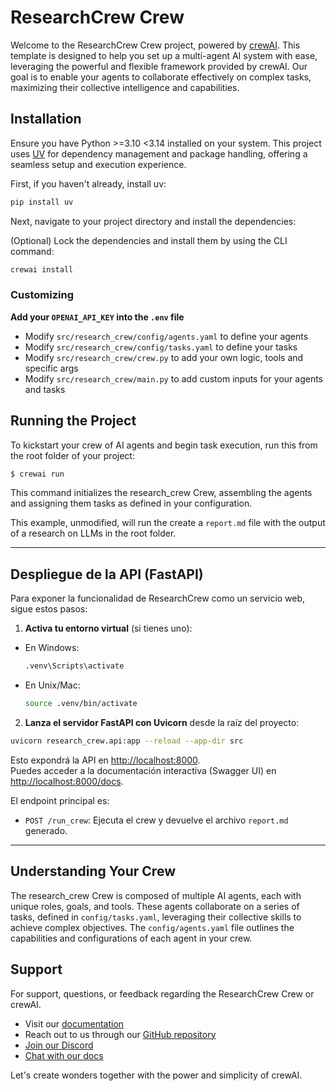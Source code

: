 # ResearchCrew Crew

Welcome to the ResearchCrew Crew project, powered by [crewAI](https://crewai.com). This template is designed to help you set up a multi-agent AI system with ease, leveraging the powerful and flexible framework provided by crewAI. Our goal is to enable your agents to collaborate effectively on complex tasks, maximizing their collective intelligence and capabilities.

## Installation

Ensure you have Python >=3.10 <3.14 installed on your system. This project uses [UV](https://docs.astral.sh/uv/) for dependency management and package handling, offering a seamless setup and execution experience.

First, if you haven't already, install uv:

```bash
pip install uv
```

Next, navigate to your project directory and install the dependencies:

(Optional) Lock the dependencies and install them by using the CLI command:
```bash
crewai install
```
### Customizing

**Add your `OPENAI_API_KEY` into the `.env` file**

- Modify `src/research_crew/config/agents.yaml` to define your agents
- Modify `src/research_crew/config/tasks.yaml` to define your tasks
- Modify `src/research_crew/crew.py` to add your own logic, tools and specific args
- Modify `src/research_crew/main.py` to add custom inputs for your agents and tasks

## Running the Project

To kickstart your crew of AI agents and begin task execution, run this from the root folder of your project:

```bash
$ crewai run
```

This command initializes the research_crew Crew, assembling the agents and assigning them tasks as defined in your configuration.

This example, unmodified, will run the create a `report.md` file with the output of a research on LLMs in the root folder.

---

## Despliegue de la API (FastAPI)

Para exponer la funcionalidad de ResearchCrew como un servicio web, sigue estos pasos:

1. **Activa tu entorno virtual** (si tienes uno):

- En Windows:
  ```bash
  .venv\Scripts\activate
  ```
- En Unix/Mac:
  ```bash
  source .venv/bin/activate
  ```

2. **Lanza el servidor FastAPI con Uvicorn** desde la raíz del proyecto:

```bash
uvicorn research_crew.api:app --reload --app-dir src
```

Esto expondrá la API en [http://localhost:8000](http://localhost:8000).  
Puedes acceder a la documentación interactiva (Swagger UI) en [http://localhost:8000/docs](http://localhost:8000/docs).

El endpoint principal es:

- `POST /run_crew`: Ejecuta el crew y devuelve el archivo `report.md` generado.

---
## Understanding Your Crew

The research_crew Crew is composed of multiple AI agents, each with unique roles, goals, and tools. These agents collaborate on a series of tasks, defined in `config/tasks.yaml`, leveraging their collective skills to achieve complex objectives. The `config/agents.yaml` file outlines the capabilities and configurations of each agent in your crew.

## Support

For support, questions, or feedback regarding the ResearchCrew Crew or crewAI.
- Visit our [documentation](https://docs.crewai.com)
- Reach out to us through our [GitHub repository](https://github.com/joaomdmoura/crewai)
- [Join our Discord](https://discord.com/invite/X4JWnZnxPb)
- [Chat with our docs](https://chatg.pt/DWjSBZn)

Let's create wonders together with the power and simplicity of crewAI.
